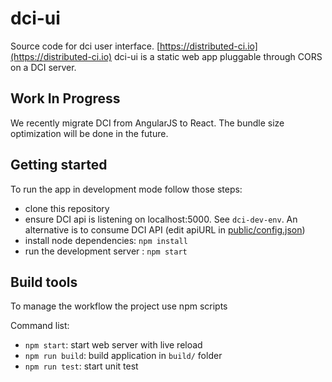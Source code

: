 # dci-ui

Source code for dci user interface. [https://distributed-ci.io](https://distributed-ci.io)
dci-ui is a static web app pluggable through CORS on a DCI server.

## Work In Progress

We recently migrate DCI from AngularJS to React.
The bundle size optimization will be done in the future.

## Getting started

To run the app in development mode follow those steps:

 * clone this repository
 * ensure DCI api is listening on localhost:5000. See `dci-dev-env`. An alternative is to consume DCI API (edit apiURL in [public/config.json](public/config.json))
 * install node dependencies: `npm install`
 * run the development server : `npm start`

## Build tools

To manage the workflow the project use npm scripts

Command list:

 * `npm start`: start web server with live reload
 * `npm run build`: build application in `build/` folder
 * `npm run test`: start unit test

